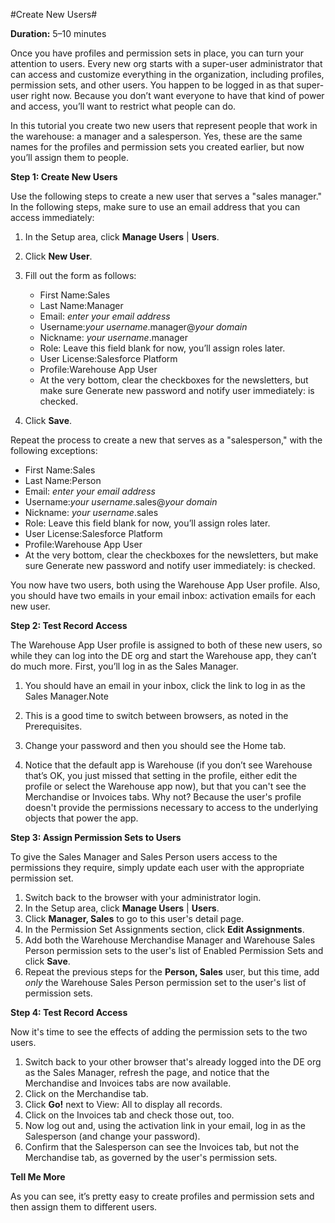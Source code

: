 #Create New Users#

**Duration:** 5–10 minutes

Once you have profiles and permission sets in place, you can turn your attention to users. Every new org starts with a super-user administrator that can access and customize everything in the organization, including profiles, permission sets, and other users. You happen to be logged in as that super-user right now. Because you don’t want everyone to have that kind of power and access, you’ll want to restrict what people can do.

In this tutorial you create two new users that represent people that work in the warehouse: a manager and a salesperson. Yes, these are the same names for the profiles and permission sets you created earlier, but now you’ll assign them to people.

**Step 1: Create New Users**

Use the following steps to create a new user that serves a "sales manager." In the following steps, make sure to use an email address that you can access immediately:

1. In the Setup area, click **Manage Users** | **Users**.
2. Click **New User**.
3. Fill out the form as follows:
    - First Name:Sales
    - Last Name:Manager
    - Email: _enter your email address_
    - Username:_your username_.manager@_your domain_
    - Nickname: _your username_.manager
    - Role: Leave this field blank for now, you’ll assign roles later.
    - User License:Salesforce Platform
    - Profile:Warehouse App User
    - At the very bottom, clear the checkboxes for the newsletters, but make sure Generate new password and notify user immediately: is checked.

4. Click **Save**.

Repeat the process to create a new that serves as a "salesperson," with the following exceptions:

- First Name:Sales
- Last Name:Person
- Email: _enter your email address_
- Username:_your username_.sales@_your domain_
- Nickname: _your username_.sales
- Role: Leave this field blank for now, you’ll assign roles later.
- User License:Salesforce Platform
- Profile:Warehouse App User
- At the very bottom, clear the checkboxes for the newsletters, but make sure Generate new password and notify user immediately: is checked.

You now have two users, both using the Warehouse App User profile. Also, you should have two emails in your email inbox: activation emails for each new user.


**Step 2: Test Record Access**

The Warehouse App User profile is assigned to both of these new users, so while they can log into the DE org and start the Warehouse app, they can’t do much more. First, you’ll log in as the Sales Manager.

1. You should have an email in your inbox, click the link to log in as the Sales Manager.Note  

2. This is a good time to switch between browsers, as noted in the Prerequisites.  

3. Change your password and then you should see the Home tab.
4. Notice that the default app is Warehouse (if you don’t see Warehouse that’s OK, you just missed that setting in the profile, either edit the profile or select the Warehouse app now), but that you can't see the Merchandise or Invoices tabs. Why not? Because the user's profile doesn't provide the permissions necessary to access to the underlying objects that power the app.

**Step 3: Assign Permission Sets to Users**

To give the Sales Manager and Sales Person users access to the permissions they require, simply update each user with the appropriate permission set.

1. Switch back to the browser with your administrator login.
2. In the Setup area, click **Manage Users** | **Users**.
3. Click **Manager, Sales** to go to this user's detail page.
4. In the Permission Set Assignments section, click **Edit Assignments**.
5. Add both the Warehouse Merchandise Manager and Warehouse Sales Person permission sets to the user's list of Enabled Permission Sets and click **Save**.
6. Repeat the previous steps for the **Person, Sales** user, but this time, add _only_ the Warehouse Sales Person permission set to the user's list of permission sets.

**Step 4: Test Record Access**

Now it's time to see the effects of adding the permission sets to the two users.

1. Switch back to your other browser that's already logged into the DE org as the Sales Manager, refresh the page, and notice that the Merchandise and Invoices tabs are now available.
2. Click on the Merchandise tab.
3. Click **Go!** next to View: All to display all records.
4. Click on the Invoices tab and check those out, too.
5. Now log out and, using the activation link in your email, log in as the Salesperson (and change your password).
6. Confirm that the Salesperson can see the Invoices tab, but not the Merchandise tab, as governed by the user's permission sets.

**Tell Me More**

As you can see, it’s pretty easy to create profiles and permission sets and then assign them to different users.

